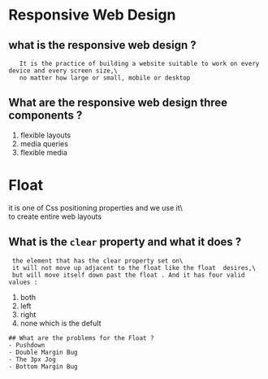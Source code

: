 # Responsive Web Design
   ## what is the responsive web design ?
       It is the practice of building a website suitable to work on every device and every screen size,\  
       no matter how large or small, mobile or desktop
   ## What are the responsive web design three components ?
   1. flexible layouts
   2. media queries
   3. flexible media


# Float 
   it is one of Css positioning properties and we use it\  
   to create entire web layouts 

   ## What is the `clear` property and what it does ?
     the element that has the clear property set on\   
     it will not move up adjacent to the float like the float  desires,\  
     but will move itself down past the float . And it has four valid values : 
   1. both 
   2. left 
   3. right 
   4. none which is the defult 

    ## What are the problems for the Float ?
    - Pushdown
    - Double Margin Bug
    - The 3px Jog 
    - Bottom Margin Bug

